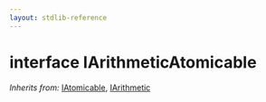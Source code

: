 ```yaml
---
layout: stdlib-reference
---
```


# interface IArithmeticAtomicable

*Inherits from:* [IAtomicable](/stdlib-reference/interfaces/IAtomicable/index), [IArithmetic](/stdlib-reference/interfaces/IArithmetic/index)

